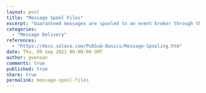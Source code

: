 ```yaml
---
layout: post
title: "Message Spool Files"
excerpt: "Guaranteed messages are spooled to an event broker through the use of spool files. If the event broker’s spool files are all in use, it cannot receive any more messages until some spooled messages are acknowledged, which could free some space in the message spool."
categories:
  - "Message Delivery"
references:
  - "https://docs.solace.com/PubSub-Basics/Message-Spooling.htm"
date: Thu, 09 Sep 2021 00:00:00 GMT
author: gvensan
comments: true
published: true
share: true
permalink: message-spool-files
---
```

